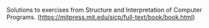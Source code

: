 Solutions to exercises from Structure and Interpretation of Computer Programs.
(https://mitpress.mit.edu/sicp/full-text/book/book.html)
